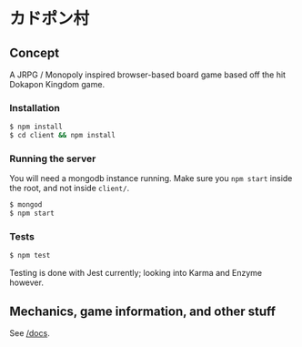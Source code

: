 カドポン村
==========

## Concept
A JRPG / Monopoly inspired browser-based board game based off the hit Dokapon Kingdom game.

### Installation

```sh
$ npm install
$ cd client && npm install
```

### Running the server
You will need a mongodb instance running. Make sure you `npm start` inside the root, and not inside `client/`.

```sh
$ mongod
$ npm start
```

### Tests

```sh
$ npm test
```
Testing is done with Jest currently; looking into Karma and Enzyme however.

## Mechanics, game information, and other stuff

See [/docs](https://github.com/parkt2/kadopon-village/wiki).
